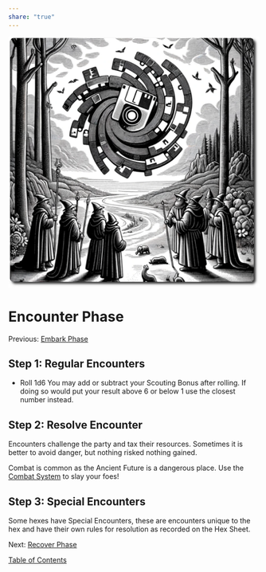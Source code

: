```yaml
---  
share: "true"  
---  
```

  
![encounter-phase](./encounter-phase.png)    
    
# Encounter Phase    
Previous: [Embark Phase](./Embark-Phase.html)    
    
## Step 1: Regular Encounters    
    
- Roll 1d6 You may add or subtract your Scouting Bonus after rolling. If doing so would put your result above 6 or below 1 use the closest number instead.    
    
## Step 2: Resolve Encounter    
    
Encounters challenge the party and tax their resources. Sometimes it is better to avoid danger, but nothing risked nothing gained.     
    
Combat is common as the Ancient Future is a dangerous place. Use the [Combat System](./Combat-System.html) to slay your foes!    
    
## Step 3: Special Encounters    
    
Some hexes have Special Encounters, these are encounters unique to the hex and have their own rules for resolution as recorded on the Hex Sheet.    
    
Next: [Recover Phase](./Recover-Phase.html)    
    
[Table of Contents](./Table-of-Contents.html)